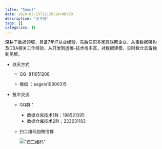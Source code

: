 ```yaml
---
title: "About"
date: 2020-03-15T22:25:24+08:00
description: "关于我"
tags: []
categories: []
---
```




​		深耕于数据领域，具备7年IT从业经验，先后任职多家互联网企业，从事数据架构及DBA相关工作经验，从开发到运维-技术栈丰富，对数据建模、实时数仓具备独到见解。



* 联系方式
  * QQ   :811651208 

  * 微信 ：eagele19900315

    

* 技术交流

  * QQ群：

    * 数据仓库技术1群：188521395
    * 数据仓库技术2群：233631183

  * 扫二维码加微信群

    !["扫二维码"](/images/wxerweima.png)